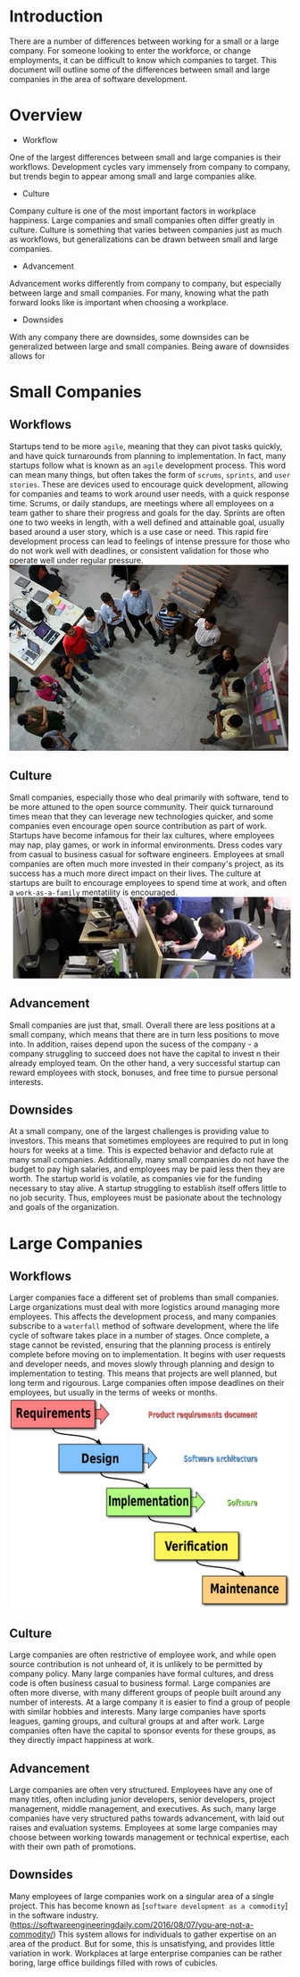 # Introduction
There are a number of differences between working for a small or a large company. For someone looking to enter the workforce, or change employments, it can be difficult to know which companies to target. This document will outline some of the differences between small and large companies in the area of software development.
# Overview
 - Workflow

 One of the largest differences between small and large companies is their workflows. Development cycles vary immensely from company to company, but trends begin to appear among small and large companies alike.
 - Culture

 Company culture is one of the most important factors in workplace happiness. Large companies and small companies often differ greatly in culture. Culture is something that varies between companies just as much as workflows, but generalizations can be drawn between small and large companies.
 - Advancement

 Advancement works differently from company to company, but especially between large and small companies. For many, knowing what the path forward looks like is important when choosing a workplace.
 - Downsides

 With any company there are downsides, some downsides can be generalized between large and small companies. Being aware of downsides allows for 

# Small Companies
## Workflows
Startups tend to be more `agile`, meaning that they can pivot tasks quickly, and have quick turnarounds from planning to implementation. In fact, many startups follow what is known as an `agile` development process. This word can mean many things, but often takes the form of `scrums`, `sprints`, and `user stories`. These are devices used to encourage quick development, allowing for companies and teams to work around user needs, with a quick response time. Scrums, or daily standups, are meetings where all employees on a team gather to share their progress and goals for the day. Sprints are often one to two weeks in length, with a well defined and attainable goal, usually based around a user story, which is a use case or need. This rapid fire development process can lead to feelings of intense pressure for those who do not work well with deadlines, or consistent validation for those who operate well under regular pressure.
![](standingup.jpg "A sample standup meeting - credit Martin Fowler")
## Culture
Small companies, especially those who deal primarily with software, tend to be more attuned to the open source community. Their quick turnaround times mean that they can leverage new technologies quicker, and some companies even encourage open source contribution as part of work. Startups have become infamous for their lax cultures, where employees may nap, play games, or work in informal environments. Dress codes vary from casual to business casual for software engineers. Employees at small companies are often much more invested in their company's project, as its success has a much more direct impact on their lives. The culture at startups are built to encourage employees to spend time at work, and often a `work-as-a-family` mentatility is encouraged. 
![](nerf.jpg "Nerf wars are a common occurence at some startups - credit Ian Golding")
## Advancement
Small companies are just that, small. Overall there are less positions at a small company, which means that there are in turn less positions to move into. In addition, raises depend upon the sucess of the company - a company struggling to succeed does not have the capital to invest n their already employed team. On the other hand, a very successful startup can reward employees with stock, bonuses, and free time to pursue personal interests.
## Downsides
At a small company, one of the largest challenges is providing value to investors. This means that sometimes employees are required to put in long hours for weeks at a time. This is expected behavior and defacto rule at many small companies. Additionally, many small companies do not have the budget to pay high salaries, and employees may be paid less then they are worth. The startup world is volatile, as companies vie for the funding necessary to stay alive. A startup struggling to establish itself offers little to no job security. Thus, employees must be pasionate about the technology and goals of the organization.

# Large Companies

## Workflows
Larger companies face a different set of problems than small companies. Large organizations must deal with more logistics around managing more employees. This affects the development process, and many companies subscribe to a `waterfall` method of software development, where the life cycle of software takes place in a number of stages. Once complete, a stage cannot be revisted, ensuring that the planning process is entirely complete before moving on to implementation.  It begins with user requests and developer needs, and moves slowly through planning and design to implementation to testing. This means that projects are well planned, but long term and rigourous. Large companies often impose deadlines on their employees, but usually in the terms of weeks or months. 
![](waterfall.png "A general overview of waterfall development credit Peter Kemp/Paul Smith")
## Culture
Large companies are often restrictive of employee work, and while open source contribution is not unheard of, it is unlikely to be permitted by company policy. Many large companies have formal cultures, and dress code is often business casual to business formal. 
Large companies are often more diverse, with many different groups of people built around any number of interests. At a large company it is easier to find a group of people with similar hobbies and interests. Many large companies have sports leagues, gaming groups, and cultural groups at and after work. Large companies often have the capital to sponsor events for these groups, as they directly impact happiness at work.
## Advancement
Large companies are often very structured. Employees have any one of many titles, often including junior developers, senior developers, project management, middle management, and executives. As such, many large companies have very structured paths towards advancement, with laid out raises and evaluation systems. Employees at some large companies may choose between working towards management or technical expertise, each with their own path of promotions.
## Downsides
Many employees of large companies work on a singular area of a single project. This has become known as [`software development as a commodity`] in the software industry.(https://softwareengineeringdaily.com/2016/08/07/you-are-not-a-commodity/) This system allows for individuals to gather expertise on an area of the product. But for some, this is unsatisfying, and provides little variation in work.
Workplaces at large enterprise companies can be rather boring, large office buildings filled with rows of cubicles. 